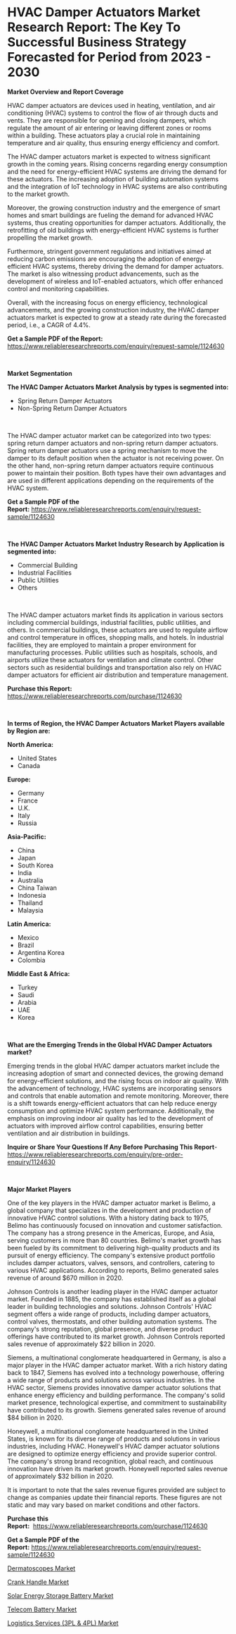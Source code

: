 <p><h1>HVAC Damper Actuators Market Research Report: The Key To Successful Business Strategy Forecasted for Period from 2023 - 2030</h1></p><p><strong>Market Overview and Report Coverage</strong></p>
<p><p>HVAC damper actuators are devices used in heating, ventilation, and air conditioning (HVAC) systems to control the flow of air through ducts and vents. They are responsible for opening and closing dampers, which regulate the amount of air entering or leaving different zones or rooms within a building. These actuators play a crucial role in maintaining temperature and air quality, thus ensuring energy efficiency and comfort.</p><p>The HVAC damper actuators market is expected to witness significant growth in the coming years. Rising concerns regarding energy consumption and the need for energy-efficient HVAC systems are driving the demand for these actuators. The increasing adoption of building automation systems and the integration of IoT technology in HVAC systems are also contributing to the market growth.</p><p>Moreover, the growing construction industry and the emergence of smart homes and smart buildings are fueling the demand for advanced HVAC systems, thus creating opportunities for damper actuators. Additionally, the retrofitting of old buildings with energy-efficient HVAC systems is further propelling the market growth.</p><p>Furthermore, stringent government regulations and initiatives aimed at reducing carbon emissions are encouraging the adoption of energy-efficient HVAC systems, thereby driving the demand for damper actuators. The market is also witnessing product advancements, such as the development of wireless and IoT-enabled actuators, which offer enhanced control and monitoring capabilities.</p><p>Overall, with the increasing focus on energy efficiency, technological advancements, and the growing construction industry, the HVAC damper actuators market is expected to grow at a steady rate during the forecasted period, i.e., a CAGR of 4.4%.</p></p>
<p><strong>Get a Sample PDF of the Report:</strong> <a href="https://www.reliableresearchreports.com/enquiry/request-sample/1124630">https://www.reliableresearchreports.com/enquiry/request-sample/1124630</a></p>
<p>&nbsp;</p>
<p><strong>Market Segmentation</strong></p>
<p><strong>The HVAC Damper Actuators Market Analysis by types is segmented into:</strong></p>
<p><ul><li>Spring Return Damper Actuators</li><li>Non-Spring Return Damper Actuators</li></ul></p>
<p>&nbsp;</p>
<p><p>The HVAC damper actuator market can be categorized into two types: spring return damper actuators and non-spring return damper actuators. Spring return damper actuators use a spring mechanism to move the damper to its default position when the actuator is not receiving power. On the other hand, non-spring return damper actuators require continuous power to maintain their position. Both types have their own advantages and are used in different applications depending on the requirements of the HVAC system.</p></p>
<p><strong>Get a Sample PDF of the Report:</strong>&nbsp;<a href="https://www.reliableresearchreports.com/enquiry/request-sample/1124630">https://www.reliableresearchreports.com/enquiry/request-sample/1124630</a></p>
<p>&nbsp;</p>
<p><strong>The HVAC Damper Actuators Market Industry Research by Application is segmented into:</strong></p>
<p><ul><li>Commercial Building</li><li>Industrial Facilities</li><li>Public Utilities</li><li>Others</li></ul></p>
<p>&nbsp;</p>
<p><p>The HVAC damper actuators market finds its application in various sectors including commercial buildings, industrial facilities, public utilities, and others. In commercial buildings, these actuators are used to regulate airflow and control temperature in offices, shopping malls, and hotels. In industrial facilities, they are employed to maintain a proper environment for manufacturing processes. Public utilities such as hospitals, schools, and airports utilize these actuators for ventilation and climate control. Other sectors such as residential buildings and transportation also rely on HVAC damper actuators for efficient air distribution and temperature management.</p></p>
<p><strong>Purchase this Report:</strong>&nbsp; <a href="https://www.reliableresearchreports.com/purchase/1124630">https://www.reliableresearchreports.com/purchase/1124630</a></p>
<p>&nbsp;</p>
<p><strong>In terms of Region, the HVAC Damper Actuators Market Players available by Region are:</strong></p>
<p>
    <p> <strong> North America: </strong>
        <ul>
            <li>United States</li>
            <li>Canada</li>
        </ul>
        </p> 
    <p> <strong> Europe: </strong>
        <ul>
            <li>Germany</li>
            <li>France</li>
            <li>U.K.</li>
            <li>Italy</li>
            <li>Russia</li>
        </ul>
        </p> 
    <p> <strong> Asia-Pacific: </strong>
        <ul>
            <li>China</li>
            <li>Japan</li>
            <li>South Korea</li>
            <li>India</li>
            <li>Australia</li>
            <li>China Taiwan</li>
            <li>Indonesia</li>
            <li>Thailand</li>
            <li>Malaysia</li>
        </ul>
        </p> 
    <p> <strong> Latin America: </strong>
        <ul>
            <li>Mexico</li>
            <li>Brazil</li>
            <li>Argentina Korea</li>
            <li>Colombia</li>
        </ul>
        </p> 
    <p> <strong> Middle East & Africa: </strong>
        <ul>
            <li>Turkey</li>
            <li>Saudi</li>
            <li>Arabia</li>
            <li>UAE</li>
            <li>Korea</li>
        </ul>
    </p>
    </p>
<p>&nbsp;</p>
<p><strong>What are the Emerging Trends in the Global HVAC Damper Actuators market?</strong></p>
<p><p>Emerging trends in the global HVAC damper actuators market include the increasing adoption of smart and connected devices, the growing demand for energy-efficient solutions, and the rising focus on indoor air quality. With the advancement of technology, HVAC systems are incorporating sensors and controls that enable automation and remote monitoring. Moreover, there is a shift towards energy-efficient actuators that can help reduce energy consumption and optimize HVAC system performance. Additionally, the emphasis on improving indoor air quality has led to the development of actuators with improved airflow control capabilities, ensuring better ventilation and air distribution in buildings.</p></p>
<p><strong>Inquire or Share Your Questions If Any Before Purchasing This Report</strong>- <a href="https://www.reliableresearchreports.com/enquiry/pre-order-enquiry/1124630">https://www.reliableresearchreports.com/enquiry/pre-order-enquiry/1124630</a></p>
<p>&nbsp;</p>
<p><strong>Major Market Players</strong></p>
<p><p>One of the key players in the HVAC damper actuator market is Belimo, a global company that specializes in the development and production of innovative HVAC control solutions. With a history dating back to 1975, Belimo has continuously focused on innovation and customer satisfaction. The company has a strong presence in the Americas, Europe, and Asia, serving customers in more than 80 countries. Belimo's market growth has been fueled by its commitment to delivering high-quality products and its pursuit of energy efficiency. The company's extensive product portfolio includes damper actuators, valves, sensors, and controllers, catering to various HVAC applications. According to reports, Belimo generated sales revenue of around $670 million in 2020.</p><p>Johnson Controls is another leading player in the HVAC damper actuator market. Founded in 1885, the company has established itself as a global leader in building technologies and solutions. Johnson Controls' HVAC segment offers a wide range of products, including damper actuators, control valves, thermostats, and other building automation systems. The company's strong reputation, global presence, and diverse product offerings have contributed to its market growth. Johnson Controls reported sales revenue of approximately $22 billion in 2020.</p><p>Siemens, a multinational conglomerate headquartered in Germany, is also a major player in the HVAC damper actuator market. With a rich history dating back to 1847, Siemens has evolved into a technology powerhouse, offering a wide range of products and solutions across various industries. In the HVAC sector, Siemens provides innovative damper actuator solutions that enhance energy efficiency and building performance. The company's solid market presence, technological expertise, and commitment to sustainability have contributed to its growth. Siemens generated sales revenue of around $84 billion in 2020.</p><p>Honeywell, a multinational conglomerate headquartered in the United States, is known for its diverse range of products and solutions in various industries, including HVAC. Honeywell's HVAC damper actuator solutions are designed to optimize energy efficiency and provide superior control. The company's strong brand recognition, global reach, and continuous innovation have driven its market growth. Honeywell reported sales revenue of approximately $32 billion in 2020.</p><p>It is important to note that the sales revenue figures provided are subject to change as companies update their financial reports. These figures are not static and may vary based on market conditions and other factors.</p></p>
<p><strong>Purchase this Report:</strong>&nbsp;&nbsp;<a href="https://www.reliableresearchreports.com/purchase/1124630">https://www.reliableresearchreports.com/purchase/1124630</a></p>
<p></p>
<p><strong>Get a Sample PDF of the Report:</strong>&nbsp;<a href="https://www.reliableresearchreports.com/enquiry/request-sample/1124630">https://www.reliableresearchreports.com/enquiry/request-sample/1124630</a></p>
<p><p><a href="https://github.com/RichRobinson5/Market-Research-Report-List-1/blob/main/dermatoscopes-market.md">Dermatoscopes Market</a></p><p><a href="https://medium.com/@lisasanchez1968/crank-handle-market-size-growth-forecast-2023-2030-55e1eea205c4">Crank Handle Market</a></p><p><a href="https://www.linkedin.com/pulse/solar-energy-storage-battery-market-challenges-opportunities-ovm7e/">Solar Energy Storage Battery Market</a></p><p><a href="https://www.linkedin.com/pulse/telecom-battery-market-size-growth-forecast-from-2023-ppene/">Telecom Battery Market</a></p><p><a href="https://github.com/RoccoManning/Market-Research-Report-List-1/blob/main/logistics-services-3pl-4pl-market.md">Logistics Services (3PL & 4PL) Market</a></p></p>
